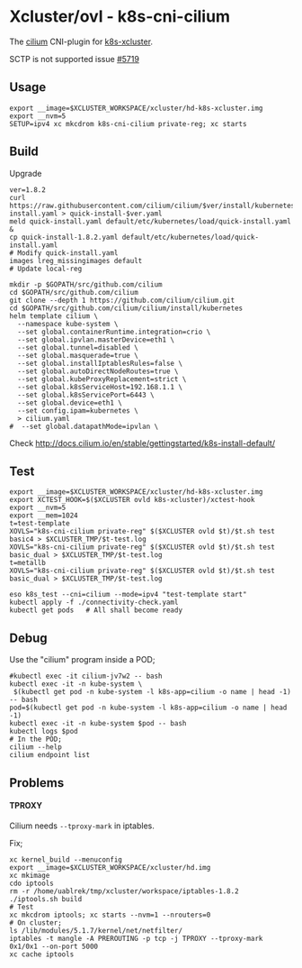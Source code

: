 # Xcluster/ovl - k8s-cni-cilium

The [cilium](https://github.com/cilium/cilium) CNI-plugin for
[k8s-xcluster](../k8s-xcluster/README.md).

SCTP is not supported issue [#5719](https://github.com/cilium/cilium/issues/5719)

## Usage

```
export __image=$XCLUSTER_WORKSPACE/xcluster/hd-k8s-xcluster.img
export __nvm=5
SETUP=ipv4 xc mkcdrom k8s-cni-cilium private-reg; xc starts
```

## Build

Upgrade
```
ver=1.8.2
curl https://raw.githubusercontent.com/cilium/cilium/$ver/install/kubernetes/quick-install.yaml > quick-install-$ver.yaml
meld quick-install.yaml default/etc/kubernetes/load/quick-install.yaml &
cp quick-install-1.8.2.yaml default/etc/kubernetes/load/quick-install.yaml
# Modify quick-install.yaml
images lreg_missingimages default
# Update local-reg
```

```
mkdir -p $GOPATH/src/github.com/cilium
cd $GOPATH/src/github.com/cilium
git clone --depth 1 https://github.com/cilium/cilium.git
cd $GOPATH/src/github.com/cilium/cilium/install/kubernetes
helm template cilium \
  --namespace kube-system \
  --set global.containerRuntime.integration=crio \
  --set global.ipvlan.masterDevice=eth1 \
  --set global.tunnel=disabled \
  --set global.masquerade=true \
  --set global.installIptablesRules=false \
  --set global.autoDirectNodeRoutes=true \
  --set global.kubeProxyReplacement=strict \
  --set global.k8sServiceHost=192.168.1.1 \
  --set global.k8sServicePort=6443 \
  --set global.device=eth1 \
  --set config.ipam=kubernetes \
  > cilium.yaml
#  --set global.datapathMode=ipvlan \
```

Check http://docs.cilium.io/en/stable/gettingstarted/k8s-install-default/



## Test

```
export __image=$XCLUSTER_WORKSPACE/xcluster/hd-k8s-xcluster.img
export XCTEST_HOOK=$($XCLUSTER ovld k8s-xcluster)/xctest-hook
export __nvm=5
export __mem=1024
t=test-template
XOVLS="k8s-cni-cilium private-reg" $($XCLUSTER ovld $t)/$t.sh test basic4 > $XCLUSTER_TMP/$t-test.log
XOVLS="k8s-cni-cilium private-reg" $($XCLUSTER ovld $t)/$t.sh test basic_dual > $XCLUSTER_TMP/$t-test.log
t=metallb
XOVLS="k8s-cni-cilium private-reg" $($XCLUSTER ovld $t)/$t.sh test basic_dual > $XCLUSTER_TMP/$t-test.log
```

```
eso k8s_test --cni=cilium --mode=ipv4 "test-template start"
kubectl apply -f ./connectivity-check.yaml
kubectl get pods   # All shall become ready
```

## Debug

Use the "cilium" program inside a POD;
```
#kubectl exec -it cilium-jv7w2 -- bash
kubectl exec -it -n kube-system \
 $(kubectl get pod -n kube-system -l k8s-app=cilium -o name | head -1) -- bash
pod=$(kubectl get pod -n kube-system -l k8s-app=cilium -o name | head -1)
kubectl exec -it -n kube-system $pod -- bash
kubectl logs $pod
# In the POD;
cilium --help
cilium endpoint list
```

## Problems


#### TPROXY

Cilium needs `--tproxy-mark` in iptables.

Fix;
```
xc kernel_build --menuconfig
export __image=$XCLUSTER_WORKSPACE/xcluster/hd.img
xc mkimage
cdo iptools
rm -r /home/uablrek/tmp/xcluster/workspace/iptables-1.8.2
./iptools.sh build
# Test
xc mkcdrom iptools; xc starts --nvm=1 --nrouters=0
# On cluster;
ls /lib/modules/5.1.7/kernel/net/netfilter/
iptables -t mangle -A PREROUTING -p tcp -j TPROXY --tproxy-mark 0x1/0x1 --on-port 5000
xc cache iptools
```
